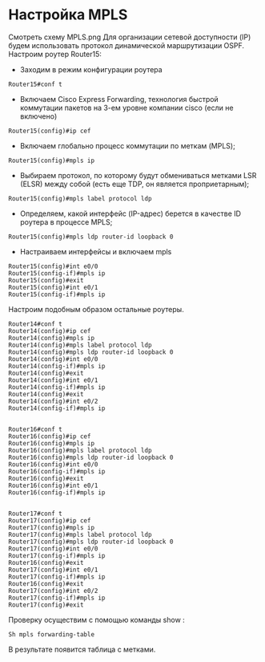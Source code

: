 # Настройка MPLS

Смотреть схему MPLS.png
Для организации сетевой доступности (IP) будем использовать протокол динамической маршрутизации OSPF.
Настроим роутер Router15:
* Заходим в режим конфигурации роутера
```
Router15#conf t
```
* Включаем Cisco Express Forwarding, технология быстрой коммутации пакетов на 3-ем уровне компании cisco (если не включено)
```
Router15(config)#ip cef 
```
* Включаем глобально процесс коммутации по меткам (MPLS);
```
Router15(config)#mpls ip 
```
* Выбираем протокол, по которому будут обмениваться метками LSR (ELSR) между собой (есть еще TDP, он является проприетарным);
```
Router15(config)#mpls label protocol ldp 
```
* Определяем, какой интерфейс (IP-адрес) берется в качестве ID роутера в процессе MPLS;
```
Router15(config)#mpls ldp router-id loopback 0
```
* Настраиваем интерфейсы и включаем mpls
```
Router15(config)#int e0/0
Router15(config-if)#mpls ip 
Router15(config)#exit
Router15(config)#int e0/1
Router15(config-if)#mpls ip 
```
Настроим подобным образом остальные роутеры.
```
Router14#conf t
Router14(config)#ip cef 
Router14(config)#mpls ip 
Router14(config)#mpls label protocol ldp 
Router14(config)#mpls ldp router-id loopback 0
Router14(config)#int e0/0
Router14(config-if)#mpls ip 
Router14(config)#exit
Router14(config)#int e0/1
Router14(config-if)#mpls ip 
Router14(config)#exit
Router14(config)#int e0/2
Router14(config-if)#mpls ip 


Router16#conf t
Router16(config)#ip cef 
Router16(config)#mpls ip 
Router16(config)#mpls label protocol ldp 
Router16(config)#mpls ldp router-id loopback 0
Router16(config)#int e0/0
Router16(config-if)#mpls ip 
Router16(config)#exit
Router16(config)#int e0/1
Router16(config-if)#mpls ip 


Router17#conf t
Router17(config)#ip cef 
Router17(config)#mpls ip 
Router17(config)#mpls label protocol ldp 
Router17(config)#mpls ldp router-id loopback 0
Router17(config)#int e0/0
Router17(config-if)#mpls ip 
Router16(config)#exit
Router17(config)#int e0/1
Router17(config-if)#mpls ip 
Router16(config)#exit
Router17(config)#int e0/2
Router17(config-if)#mpls ip 
Router17(config)#exit
```
Проверку осуществим с помощью команды show :
```
Sh mpls forwarding-table
```
В результате появится таблица с метками.


